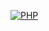[![PHP](https://img.shields.io/badge/PHP-7.4-777BB4?style=flat&logo=php)](https://www.php.net/releases/7.4/en.php)

